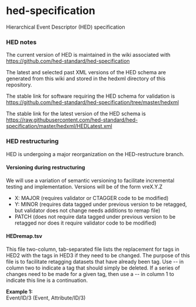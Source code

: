 # hed-specification
Hierarchical Event Descriptor (HED) specification

### HED notes
The current version of HED is maintained in the wiki associated with
https://github.com/hed-standard/hed-specification
 
The latest and selected past XML versions of the HED schema are generated
from this wiki and stored in the hedxml directory of this repository. 

The stable link for software requiring the HED schema for validation is
https://github.com/hed-standard/hed-specification/tree/master/hedxml

The stable link for the latest version of the HED schema is
https://raw.githubusercontent.com/hed-standard/hed-specification/master/hedxml/HEDLatest.xml

### HED restructuring
HED is undergoing a major reorganization on the HED-restructure branch.

#### Versioning during restructuring

We will use a variation of semantic versioning to facilitate incremental testing and implementation. Versions will be of the form vreX.Y.Z

* X: MAJOR (requires validator or CTAGGER code to be modified) 
* Y: MINOR (requires data tagged under previous version to be retagged, but validator does not change needs additions to remap file) 
* PATCH (does not require data tagged under previous version to be retagged nor does it require validator code to be modified) 

#### HEDremap.tsv
This file two-column, tab-separated file lists the replacement for tags in HED2 with the tags in HED3 if they need to be changed. The purpose of this file is to facilitate retagging datasets that have already been tag.  Use -- in column two to indicate a tag that should simply be deleted.  If a series of changes need to be made for a given tag, then use a -- in column 1 to indicate this line is a continuation.  

**Example 1:**  
Event/ID/3	(Event, Attribute/ID/3)
